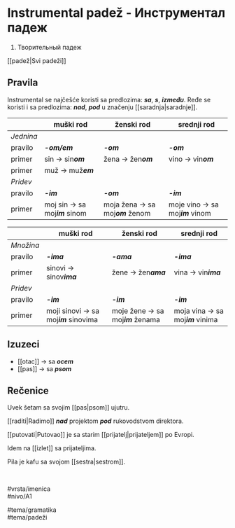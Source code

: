 # Instrumental padež - Инструментал падеж

1. Творительный падеж

[[padež|Svi padeži]]

## Pravila

Instrumental se najčešće koristi sa predlozima: ***sa***, ***s***, ***između***. Ređe se koristi i sa predlozima: ***nad***, ***pod*** u značenju [[saradnja|saradnje]].

|           | muški rod                      | ženski rod                       | srednji rod                      |
| --------- | ------------------------------ | -------------------------------- | -------------------------------- |
| *Jednina* |                                |                                  |                                  |
| pravilo   | ***-om/em***                   | ***-om***                        | ***-om***                        |
| primer    | sin → sin***om***              | žena → žen***om***               | vino → vin***om***               |
| primer    | muž → muž***em***              |                                  |                                  |
| *Pridev*  |                                |                                  |                                  |
| pravilo   | ***-im***                      | ***-om***                        | ***-im***                        |
| primer    | moj sin → sa moj***im*** sinom | moja žena → sa moj***om*** ženom | moje vino → sa moj***im*** vinom |

|           | muški rod                             | ženski rod                        | srednji rod                       |
| --------- | ------------------------------------- | --------------------------------- | --------------------------------- |
| *Množina* |                                       |                                   |                                   |
| pravilo   | ***-ima***                            | ***-ama***                        | ***-ima***                        |
| primer    | sinovi → sinov***ima***               | žene → žen***ama***               | vina → vin***ima***               |
| *Pridev*  |                                       |                                   |                                   |
| pravilo   | ***-im***                             | ***-im***                         | ***-im***                         |
| primer    | moji sinovi → sa moj***im*** sinovima | moje žene → sa moj***im*** ženama | moja vina → sa moj***im*** vinima |

## Izuzeci

* [[otac]] → sa ***ocem***
* [[pas]] → sa ***psom***

## Rečenice

Uvek šetam sa svojim [[pas|psom]] ujutru.

[[raditi|Radimo]] ***nad*** projektom ***pod*** rukovodstvom direktora.

[[putovati|Putovao]] je sa starim [[prijatelj|prijateljem]] po Evropi.

Idem na [[izlet]] sa prijateljima.

Pila je kafu sa svojom [[sestra|sestrom]].

<br>

#vrsta/imenica  
#nivo/A1  

#tema/gramatika  
#tema/padeži  

